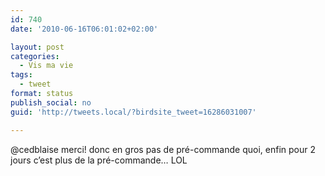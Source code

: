 ```yaml
---
id: 740
date: '2010-06-16T06:01:02+02:00'

layout: post
categories:
  - Vis ma vie
tags:
  - tweet
format: status
publish_social: no
guid: 'http://tweets.local/?birdsite_tweet=16286031007'

---
```


@cedblaise merci! donc en gros pas de pré-commande quoi, enfin pour 2 jours c’est plus de la pré-commande… LOL